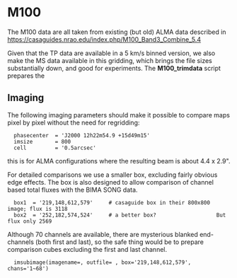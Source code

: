 # M100

The M100 data are all taken from existing (but old) ALMA data
described in https://casaguides.nrao.edu/index.php/M100_Band3_Combine_5.4

Given that the TP data are available in a 5 km/s binned version, we also
make the MS data available in this gridding, which brings the file sizes
substantially down, and good for experiments. The **M100_trimdata** script
prepares the


## Imaging

The following imaging parameters should make it possible to compare maps pixel by pixel
without the need for regridding:

      phasecenter  = 'J2000 12h22m54.9 +15d49m15'
      imsize       = 800
      cell         = '0.5arcsec'

this is for ALMA configurations where the resulting beam is about 4.4 x 2.9".

For detailed comparisons we use a smaller box, excluding fairly obvious edge effects. The box
is also designed to allow comparison of channel based total fluxes with the BIMA SONG data.

      box1  = '219,148,612,579'     # casaguide box in their 800x800 image; flux is 3118
      box2  = '252,182,574,524'     # a better box?                   But flux only 2569

Although 70 channels are available, there are mysterious blanked end-channels (both first and last),
so the safe thing would be to prepare comparison cubes excluding the first and last channel.

      imsubimage(imagename=, outfile= , box='219,148,612,579', chans='1~68')
